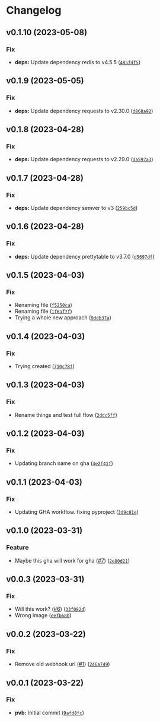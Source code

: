 # Changelog

<!--next-version-placeholder-->

## v0.1.10 (2023-05-08)
### Fix
* **deps:** Update dependency redis to v4.5.5 ([`485fdf5`](https://github.com/nwhobart/pvb/commit/485fdf5fe85832034ed3ae93cbfc53785f2485ee))

## v0.1.9 (2023-05-05)
### Fix
* **deps:** Update dependency requests to v2.30.0 ([`d868a92`](https://github.com/nwhobart/pvb/commit/d868a92ddef175ad3fda513b7be546c700589b0b))

## v0.1.8 (2023-04-28)
### Fix
* **deps:** Update dependency requests to v2.29.0 ([`da597a3`](https://github.com/nwhobart/pvb/commit/da597a3b17e1ca0533b7175261683b2a5285195c))

## v0.1.7 (2023-04-28)
### Fix
* **deps:** Update dependency semver to v3 ([`259bc5d`](https://github.com/nwhobart/pvb/commit/259bc5d7b681bba7d74373af465a86f7cb73ce49))

## v0.1.6 (2023-04-28)
### Fix
* **deps:** Update dependency prettytable to v3.7.0 ([`d5697df`](https://github.com/nwhobart/pvb/commit/d5697df80cbf2cb0fd6ed7288f6ad3509eae87b2))

## v0.1.5 (2023-04-03)
### Fix
* Renaming file ([`f5250ca`](https://github.com/nwhobart/pvb/commit/f5250cac9673024bd59f5071b7db284765b9eaaf))
* Renaming file ([`1f6af7f`](https://github.com/nwhobart/pvb/commit/1f6af7f8b0d96c8c791fd5fe69ab3aad3c4f8e3d))
* Trying a whole new approach ([`0ddb37a`](https://github.com/nwhobart/pvb/commit/0ddb37a6e028eb52ea8175ab671a1a9b1908cf25))

## v0.1.4 (2023-04-03)
### Fix
* Trying created ([`710c78f`](https://github.com/nwhobart/pvb/commit/710c78f13be734a6a5e15fd0fa671515c5359076))

## v0.1.3 (2023-04-03)
### Fix
* Rename things and test full flow ([`2ddc5ff`](https://github.com/nwhobart/pvb/commit/2ddc5ffc1379bb9216589d86c630a1de3cdf7146))

## v0.1.2 (2023-04-03)
### Fix
* Updating branch name on gha ([`4e2f41f`](https://github.com/nwhobart/pvb/commit/4e2f41fe2086ebe42002edc1133b8cd6051f1e17))

## v0.1.1 (2023-04-03)
### Fix
* Updating GHA workflow. fixing pyproject ([`3d9c81e`](https://github.com/nwhobart/pvb/commit/3d9c81e844e2991c14aaa84564ee840a5f0623c2))

## v0.1.0 (2023-03-31)
### Feature
* Maybe this gha will work for gha ([#7](https://github.com/nwhobart/pvb/issues/7)) ([`2e80d21`](https://github.com/nwhobart/pvb/commit/2e80d217e2c516ec5bda1b2b762265b586ca7ab0))

## v0.0.3 (2023-03-31)
### Fix
* Will this work? ([#6](https://github.com/nwhobart/pvb/issues/6)) ([`33f082d`](https://github.com/nwhobart/pvb/commit/33f082d221a846d56e3f8ef17c2841aa8add8c8e))
* Wrong image ([`eefb68b`](https://github.com/nwhobart/pvb/commit/eefb68b9ed2f68152e7325ceba69f56ce21b899a))

## v0.0.2 (2023-03-22)
### Fix
* Remove old webhook url ([#1](https://github.com/nwhobart/pvb/issues/1)) ([`246a749`](https://github.com/nwhobart/pvb/commit/246a7498515784d4900f35b4f4de3f568bd3566c))

## v0.0.1 (2023-03-22)
### Fix
* **pvb:** Initial commit ([`9afd8fc`](https://github.com/nwhobart/pvb/commit/9afd8fc31d720d97979c53bc2a0b437eeeacc19f))
